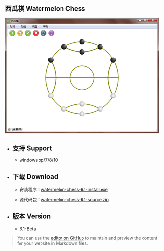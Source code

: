 ## 西瓜棋 Watermelon Chess

![main-win](https://github.com/tatwd/watermelon-chess/blob/master/wiki-resources/imags/main-win-2.png)

* ## 支持 Support   

    * windows xp/7/8/10

* ## 下载 Download  

    * 安装程序：[watermelon-chess-6.1-install.exe](https://github.com/tatwd/watermelon-chess/raw/master/wiki-resources/downloads/watermelon-chess-6.1-install.exe)

    * 源代码包：[watermelon-chess-6.1-source.zip](https://github.com/tatwd/watermelon-chess/raw/master/wiki-resources/downloads/watermelon-chess-6.1-src.zip)

* ## 版本 Version
    
    * 6.1-Beta

> You can use the [editor on GitHub](https://github.com/tatwd/watermelon-chess/edit/master/README.md) to maintain and preview the content for your website in Markdown files.
